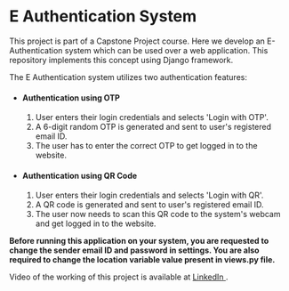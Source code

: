 # E Authentication System
This project is part of a Capstone Project course. Here we develop an E-Authentication system which can be used over a web application. This repository implements this concept using Django framework.

The E Authentication system utilizes two authentication features:
<ul>
  <li> <h4>Authentication using OTP</h4>
  <ol>
    <li> User enters their login credentials and selects 'Login with OTP'. </li>
    <li> A 6-digit random OTP is generated and sent to user's registered email ID.</li>
    <li> The user has to enter the correct OTP to get logged in to the website. </li>
  </ol>
  <li> <h4>Authentication using QR Code </h4>
  <ol>
    <li> User enters their login credentials and selects 'Login with QR'.</li>
    <li> A QR code is generated and sent to user's registered email ID. </li>
    <li> The user now needs to scan this QR code to the system's webcam and get logged in to the website.</li>
   </ol>
 </ul>
 
 <b> Before running this application on your system, you are requested to change the sender email ID and password in settings. You are also required to change the location variable value present in views.py file.</b>

<p> Video of the working of this project is available at <a href="https://www.linkedin.com/posts/sclandestined_applicationsecurity-eauth-capstone-activity-6617024893496193024-7-iw"> LinkedIn </a>.</p>
